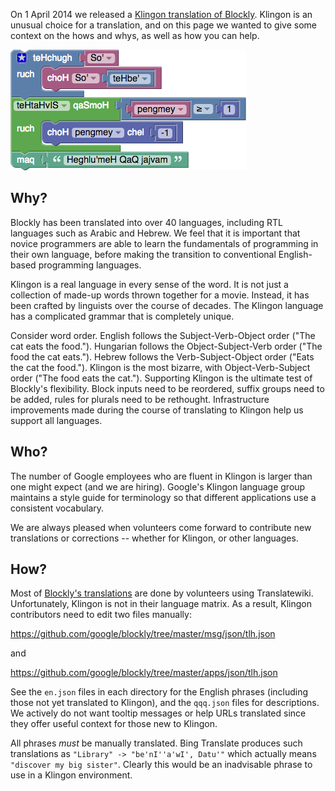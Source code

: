 On 1 April 2014 we released a
[Klingon translation of Blockly](https://blockly-demo.appspot.com/static/apps/code/index.html?lang=tlh#ortpyd).
Klingon is an unusual choice for a translation, and on this page we wanted to
give some context on the hows and whys, as well as how you can help.

![](klingon.png)

## Why?

Blockly has been translated into over 40 languages, including RTL languages such
as Arabic and Hebrew.  We feel that it is important that novice programmers are
able to learn the fundamentals of programming in their own language, before
making the transition to conventional English-based programming languages.

Klingon is a real language in every sense of the word.  It is not just a
collection of made-up words thrown together for a movie.  Instead, it has been
crafted by linguists over the course of decades.  The Klingon language has a
complicated grammar that is completely unique.

Consider word order.  English follows the Subject-Verb-Object order ("The cat
eats the food.").  Hungarian follows the Object-Subject-Verb order ("The food
the cat eats.").  Hebrew follows the Verb-Subject-Object order ("Eats the cat
the food.").  Klingon is the most bizarre, with Object-Verb-Subject order ("The
food eats the cat."). Supporting Klingon is the ultimate test of Blockly's
flexibility.  Block inputs need to be reordered, suffix groups need to be added,
rules for plurals need to be rethought.  Infrastructure improvements made during
the course of translating to Klingon help us support all languages.

## Who?

The number of Google employees who are fluent in Klingon is larger than one
might expect (and we are hiring).  Google's Klingon language group maintains
a style guide for terminology so that different applications use a consistent
vocabulary.

We are always pleased when volunteers come forward to contribute new
translations or corrections -- whether for Klingon, or other languages.

## How?

Most of [Blockly's translations](Translation) are done by volunteers using
Translatewiki.  Unfortunately, Klingon is not in their language matrix.
As a result, Klingon contributors need to edit two files manually:

https://github.com/google/blockly/tree/master/msg/json/tlh.json

and

https://github.com/google/blockly/tree/master/apps/json/tlh.json

See the ` en.json ` files in each directory for the English phrases (including
those not yet translated to Klingon), and the ` qqq.json ` files for descriptions.
We actively do not want tooltip messages or help URLs translated since they
offer useful context for those new to Klingon.

All phrases _must_ be manually translated.  Bing Translate produces such
translations as ` "Library" -> "be'nI''a'wI', Datu'" ` which actually means
` "discover my big sister" `.
Clearly this would be an inadvisable phrase to use in a Klingon environment.
